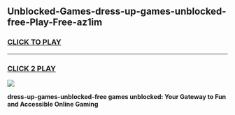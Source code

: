 
## Unblocked-Games-dress-up-games-unblocked-free-Play-Free-az1im
<h3>
<a href="https://premium76.site?title=dress-up-games-unblocked-free&ref=10A">CLICK TO PLAY</a></h3>
<hr>

<h3>
<a href="https://premium76.site?title=dress-up-games-unblocked-free&ref=10A">CLICK 2 PLAY</a>
  
</h3>

<a href="https://premium76.site?title=dress-up-games-unblocked-free&ref=10A"><img src="https://clearcache.store/games.png"></a>


**dress-up-games-unblocked-free games unblocked: Your Gateway to Fun and Accessible Online Gaming**
